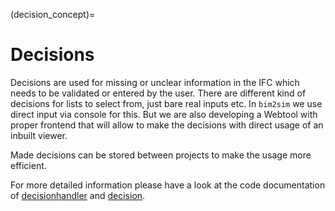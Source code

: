 (decision_concept)=

# Decisions

Decisions are used for missing or unclear information in the IFC which needs to
be validated or entered by the user. There are different kind of decisions
for lists to select from, just bare real inputs etc. In `bim2sim` we use direct
input via console for this. But we are also developing a Webtool with proper
frontend that will allow to make the decisions with direct usage of an inbuilt
viewer.

Made decisions can be stored between projects to make the usage more efficient.

For more detailed information please have a look at the code documentation
of [decisionhandler](decisionhandler) and [decision](decision).
